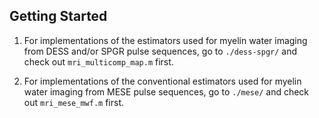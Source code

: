 ## Getting Started 

1. For implementations of the estimators used for myelin water imaging from DESS and/or SPGR pulse sequences, go to `./dess-spgr/` and check out `mri_multicomp_map.m` first.

2. For implementations of the conventional estimators used for myelin water imaging from MESE pulse sequences, go to `./mese/` and check out `mri_mese_mwf.m` first.
